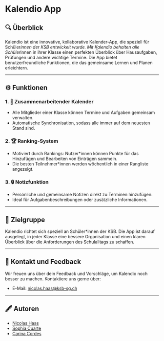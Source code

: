 # Kalendio App

## 🔍 Überblick
Kalendio ist eine innovative, kollaborative Kalender-App, die speziell für Schüler*innen der KSB entwickelt wurde. Mit Kalendio behalten alle Schüler*innen in ihrer Klasse einen perfekten Überblick über Hausaufgaben, Prüfungen und andere wichtige Termine. Die App bietet benutzerfreundliche Funktionen, die das gemeinsame Lernen und Planen erleichtern.

---

## ⚙️ Funktionen

### 1. 📅 **Zusammenarbeitender Kalender**
- Alle Mitglieder einer Klasse können Termine und Aufgaben gemeinsam verwalten.
- Automatische Synchronisation, sodass alle immer auf dem neuesten Stand sind.

### 2. 🏆 **Ranking-System**
- Motiviert durch Rankings: Nutzer*innen können Punkte für das Hinzufügen und Bearbeiten von Einträgen sammeln.
- Die besten Teilnehmer*innen werden wöchentlich in einer Rangliste angezeigt.

### 3. 🔒 **Notizfunktion**
- Persönliche und gemeinsame Notizen direkt zu Terminen hinzufügen.
- Ideal für Aufgabenbeschreibungen oder zusätzliche Informationen.

---

## 🔖 Zielgruppe
Kalendio richtet sich speziell an Schüler*innen der KSB. Die App ist darauf ausgelegt, in jeder Klasse eine bessere Organisation und einen klaren Überblick über die Anforderungen des Schulalltags zu schaffen.

---

## 📢 Kontakt und Feedback
Wir freuen uns über dein Feedback und Vorschläge, um Kalendio noch besser zu machen. Kontaktiere uns gerne über:
- E-Mail: nicolas.haas@ksb-sg.ch

---

## 🖋 Autoren
- [Nicolas Haas](https://github.com/cpowern) 
- [Sophia Cuarte](https://github.com/SophiaCuarte) 
- [Carina Cordes](https://github.com/coerres)


